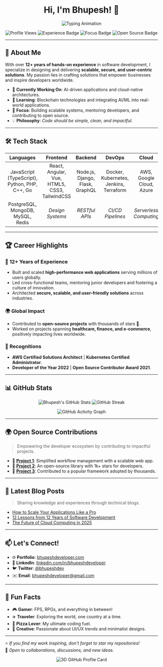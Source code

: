 <h1 align="center">Hi, I'm Bhupesh! 👋</h1>

<p align="center">
  <img src="https://readme-typing-svg.demolab.com?font=Fira+Code&size=24&pause=1000&color=36BCF7&width=500&lines=Software+Engineer+%7C+Tech+Mentor;12%2B+Years+of+Coding+Experience;AWS+Certified+%7C+Open+Source+Contributor;Building+Scalable+%26+Innovative+Solutions;Welcome+to+My+GitHub+Profile!" alt="Typing Animation" />
</p>

<p align="center">
  <img src="https://komarev.com/ghpvc/?username=bhupeshdeveloper&color=blueviolet&style=flat-square" alt="Profile Views" />
  <img src="https://img.shields.io/badge/Experience-12%2B%20Years-brightgreen?style=flat-square" alt="Experience Badge" />
  <img src="https://img.shields.io/badge/Focus-Scalable%20Systems-blue?style=flat-square" alt="Focus Badge" />
  <img src="https://img.shields.io/badge/Open%20Source-Lover-red?style=flat-square" alt="Open Source Badge" />
</p>

---

## 🌟 About Me

With over **12+ years of hands-on experience** in software development, I specialize in designing and delivering **scalable, secure, and user-centric solutions**. My passion lies in crafting solutions that empower businesses and inspire developers worldwide.

- 🔭 **Currently Working On**: AI-driven applications and cloud-native architectures.
- 🌱 **Learning**: Blockchain technologies and integrating AI/ML into real-world applications.
- 🎯 **Focus**: Building scalable systems, mentoring developers, and contributing to open source.
- 💡 **Philosophy**: _Code should be simple, clean, and impactful._

---

## 🛠️ Tech Stack

| **Languages** | **Frontend** | **Backend** | **DevOps** | **Cloud** |
|:-------------:|:------------:|:-----------:|:----------:|:---------:|
| JavaScript (TypeScript), Python, PHP, C++, Go | React, Angular, Vue, HTML5, CSS3, TailwindCSS | Node.js, Django, Flask, GraphQL | Docker, Kubernetes, Jenkins, Terraform | AWS, Google Cloud, Azure |
| PostgreSQL, MongoDB, MySQL, Redis | _Design Systems_ | _RESTful APIs_ | _CI/CD Pipelines_ | _Serverless Computing_ |

---

## 🏆 Career Highlights

### 🚀 **12+ Years of Experience**
- Built and scaled **high-performance web applications** serving millions of users globally.
- Led cross-functional teams, mentoring junior developers and fostering a culture of innovation.
- Architected **secure, scalable, and user-friendly solutions** across industries.

### 🌍 **Global Impact**
- Contributed to **open-source projects** with thousands of stars 🌟.
- Worked on projects spanning **healthcare, finance, and e-commerce**, positively impacting lives worldwide.

### 🏅 **Recognitions**
- **AWS Certified Solutions Architect** | **Kubernetes Certified Administrator**.
- **Developer of the Year 2022** | **Open Source Contributor Award 2021**.

---

## 📊 GitHub Stats

<p align="center">
  <img src="https://github-readme-stats.vercel.app/api?username=bhupeshdeveloper&show_icons=true&theme=radical&count_private=true" alt="Bhupesh's GitHub Stats" />
  <img src="https://github-readme-streak-stats.herokuapp.com/?user=bhupeshdeveloper&theme=radical" alt="GitHub Streak" />
</p>

<p align="center">
  <img src="https://github-profile-summary-cards.vercel.app/api/cards/profile-details?username=bhupeshdeveloper&theme=radical" alt="GitHub Activity Graph" />
</p>

---

## 🌍 Open Source Contributions

> Empowering the developer ecosystem by contributing to impactful projects.

- 🔧 **[Project 1](https://github.com/username/project1)**: Simplified workflow management with a scalable web app.
- 🔧 **[Project 2](https://github.com/username/project2)**: An open-source library with 1k+ stars for developers.
- 🔧 **[Project 3](https://github.com/username/project3)**: Contributed to a popular framework adopted by thousands.

---

## 📝 Latest Blog Posts

> Sharing knowledge and experiences through technical blogs.

<!-- BLOG-POST-LIST:START -->
- [How to Scale Your Applications Like a Pro](#)
- [12 Lessons from 12 Years of Software Development](#)
- [The Future of Cloud Computing in 2025](#)
<!-- BLOG-POST-LIST:END -->

---

## 📫 Let's Connect!

- 🌐 **Portfolio**: [bhupeshdeveloper.com](https://bhupeshdeveloper.com)
- 💼 **LinkedIn**: [linkedin.com/in/bhupeshdeveloper](https://www.linkedin.com/in/bhupeshdeveloper)
- 🐦 **Twitter**: [@bhupeshdev](https://twitter.com/bhupeshdeveloper)
- ✉️ **Email**: bhupeshdeveloper@gmail.com

---

## 🌟 Fun Facts

- 🎮 **Gamer**: FPS, RPGs, and everything in between!
- ✈️ **Traveler**: Exploring the world, one country at a time.
- 🍕 **Pizza Lover**: My ultimate coding fuel.
- 🎨 **Creative**: Passionate about UI/UX trends and minimalist designs.

---

⭐️ *If you find my work inspiring, don’t forget to star my repositories!*  
💬 *Open to collaborations, discussions, and new ideas.*

<p align="center">
  <img src="https://github.com/bhupeshdeveloper/bhupeshdeveloper/raw/main/profile-card.png" alt="3D GitHub Profile Card" />
</p>
